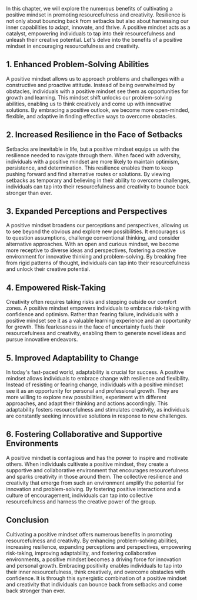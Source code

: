
In this chapter, we will explore the numerous benefits of cultivating a positive mindset in promoting resourcefulness and creativity. Resilience is not only about bouncing back from setbacks but also about harnessing our inner capabilities to adapt, innovate, and thrive. A positive mindset acts as a catalyst, empowering individuals to tap into their resourcefulness and unleash their creative potential. Let's delve into the benefits of a positive mindset in encouraging resourcefulness and creativity.

## 1\. Enhanced Problem-Solving Abilities

A positive mindset allows us to approach problems and challenges with a constructive and proactive attitude. Instead of being overwhelmed by obstacles, individuals with a positive mindset see them as opportunities for growth and learning. This mindset shift unlocks our problem-solving abilities, enabling us to think creatively and come up with innovative solutions. By embracing a positive outlook, we become more open-minded, flexible, and adaptive in finding effective ways to overcome obstacles.

## 2\. Increased Resilience in the Face of Setbacks

Setbacks are inevitable in life, but a positive mindset equips us with the resilience needed to navigate through them. When faced with adversity, individuals with a positive mindset are more likely to maintain optimism, persistence, and determination. This resilience enables them to keep pushing forward and find alternative routes or solutions. By viewing setbacks as temporary and believing in their ability to overcome challenges, individuals can tap into their resourcefulness and creativity to bounce back stronger than ever.

## 3\. Expanded Perceptions and Perspectives

A positive mindset broadens our perceptions and perspectives, allowing us to see beyond the obvious and explore new possibilities. It encourages us to question assumptions, challenge conventional thinking, and consider alternative approaches. With an open and curious mindset, we become more receptive to diverse ideas and perspectives, fostering a creative environment for innovative thinking and problem-solving. By breaking free from rigid patterns of thought, individuals can tap into their resourcefulness and unlock their creative potential.

## 4\. Empowered Risk-Taking

Creativity often requires taking risks and stepping outside our comfort zones. A positive mindset empowers individuals to embrace risk-taking with confidence and optimism. Rather than fearing failure, individuals with a positive mindset see it as a valuable learning experience and an opportunity for growth. This fearlessness in the face of uncertainty fuels their resourcefulness and creativity, enabling them to generate novel ideas and pursue innovative endeavors.

## 5\. Improved Adaptability to Change

In today's fast-paced world, adaptability is crucial for success. A positive mindset allows individuals to embrace change with resilience and flexibility. Instead of resisting or fearing change, individuals with a positive mindset see it as an opportunity for personal and professional growth. They are more willing to explore new possibilities, experiment with different approaches, and adapt their thinking and actions accordingly. This adaptability fosters resourcefulness and stimulates creativity, as individuals are constantly seeking innovative solutions in response to new challenges.

## 6\. Fostering Collaborative and Supportive Environments

A positive mindset is contagious and has the power to inspire and motivate others. When individuals cultivate a positive mindset, they create a supportive and collaborative environment that encourages resourcefulness and sparks creativity in those around them. The collective resilience and creativity that emerge from such an environment amplify the potential for innovation and problem-solving. By fostering positive interactions and a culture of encouragement, individuals can tap into collective resourcefulness and harness the creative power of the group.

## Conclusion

Cultivating a positive mindset offers numerous benefits in promoting resourcefulness and creativity. By enhancing problem-solving abilities, increasing resilience, expanding perceptions and perspectives, empowering risk-taking, improving adaptability, and fostering collaborative environments, a positive mindset becomes a driving force for innovation and personal growth. Embracing positivity enables individuals to tap into their inner resourcefulness, think creatively, and overcome obstacles with confidence. It is through this synergistic combination of a positive mindset and creativity that individuals can bounce back from setbacks and come back stronger than ever.
